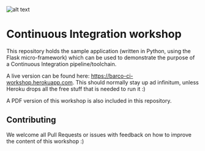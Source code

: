 ![alt text](https://img.shields.io/travis/kleii/ci_workshop.svg)


# Continuous Integration workshop

This repository holds the sample application (written in Python, using the Flask micro-framework) which can be used
to demonstrate the purpose of a Continuous Integration pipeline/toolchain.

A live version can be found here: https://barco-ci-workshop.herokuapp.com. This should normally stay up ad infinitum,
unless Heroku drops all the free stuff that is needed to run it :)

A PDF version of this workshop is also included in this repository.

## Contributing

We welcome all Pull Requests or issues with feedback on how to improve the content of this workshop :)
